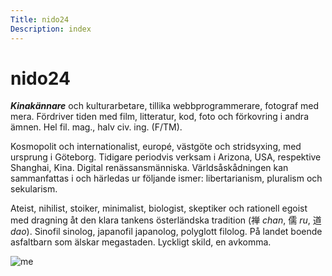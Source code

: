 ```yaml
---
Title: nido24
Description: index
---
```


nido24
==========================

***Kinakännare*** och kulturarbetare, tillika webbprogrammerare, fotograf med mera. Fördriver tiden med film, litteratur, kod, foto och förkovring i andra ämnen. Hel fil. mag., halv civ. ing. (F/TM).

Kosmopolit och internationalist, europé, västgöte och stridsyxing, med ursprung i Göteborg. Tidigare periodvis verksam i Arizona, USA, respektive Shanghai, Kina. Digital renässansmänniska. Världsåskådningen kan sammanfattas i och härledas ur följande ismer: libertarianism, pluralism och sekularism.

Ateist, nihilist, stoiker, minimalist, biologist, skeptiker och rationell egoist med dragning åt den klara tankens österländska tradition (禅 *chan*, 儒 *ru*, 道 *dao*). Sinofil sinolog, japanofil japanolog, polyglott filolog. På landet boende asfaltbarn som älskar megastaden. Lyckligt skild, en avkomma.

![me](%assets_url%/img/admin2.avif)


